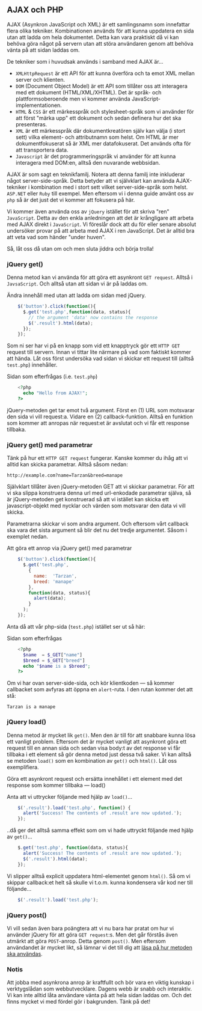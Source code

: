 ## AJAX och PHP

AJAX (Asynkron JavaScript och XML) är ett samlingsnamn som innefattar flera olika tekniker. Kombinationen används för att kunna uppdatera en sida utan att ladda om hela dokumentet. Detta kan vara praktiskt då vi kan behöva göra något på servern utan att störa användaren genom att behöva vänta på att sidan laddas om.

De tekniker som i huvudsak används i samband med AJAX är...

* `XMLHttpRequest` är ett API för att kunna överföra och ta emot XML mellan server och klienten.
* `DOM` (Document Object Model) är ett API som tillåter oss att interagera med ett dokument (HTML/XML/XHTML). Det är språk- och plattformsoberoende men vi kommer använda JavaScript-implementationen.
* `HTML` & `CSS` är ett märkesspråk och stylesheet-språk som vi använder för att först "märka upp" ett dokument och sedan definera hur det ska presenteras.
* `XML` är ett märkesspråk där dokumentkreatören själv kan välja (i stort sett) vilka element- och attributnamn som helst. Om HTML är mer dokumentfokuserat så är XML mer datafokuserat. Det används ofta för att transportera data.
* `Javascript` är det programmeringspråk vi använder för att kunna interagera med DOM:en, alltså den nuvarande webbsidan.

AJAX är som sagt en teknikfamilj. Notera att denna familj inte inkluderar något server-side-språk. Detta betyder att vi självklart kan använda AJAX-tekniker i kombination med i stort sett vilket server-side-språk som helst. `ASP.NET` eller `Ruby` till exempel. Men eftersom vi i denna guide använt oss av `php` så är det just det vi kommer att fokusera på här.

Vi kommer även använda oss av `jQuery` istället för att skriva "ren" `JavaScript`. Detta av den enkla anledningen att det är krångligare att arbeta med AJAX direkt i `JavaScript`. Vi föreslår dock att du för eller senare absolut undersöker provar på att arbeta med AJAX i ren JavaScript. Det är alltid bra att veta vad som händer "under huven".

Så, låt oss då utan om och men sluta jiddra och börja trolla!

### jQuery get()

Denna metod kan vi använda för att göra ett asynkront `GET request`. Alltså i `JavsaScript`. Och alltså utan att sidan vi är på laddas om.

Ändra innehåll med utan att ladda om sidan med jQuery.

```javascript
    $('button').click(function(){
      $.get('test.php',function(data, status){
        // the argument 'data' now contains the response
        $('.result').html(data);
      });
    });
```

Som ni ser har vi på en knapp som vid ett knapptryck gör ett `HTTP GET` request till servern. Innan vi tittar lite närmare på vad som faktiskt kommer att hända. Låt oss först undersöka vad sidan vi skickar ett request till (alltså `test.php`) innehåller.

Sidan som efterfrågas (i.e. `test.php`)

```php
    <?php
      echo "Hello from AJAX!";
    ?>
```

jQuery-metoden get tar emot två argument. Först en (1) URL som motsvarar den sida vi vill request:a. Vidare en (2) callback-funktion. Alltså en funktion som kommer att anropas när request:et är avslutat och vi får ett response tillbaka.

### jQuery get() med parametrar

Tänk på hur ett `HTTP GET request` fungerar. Kanske kommer du ihåg att vi alltid kan skicka parametrar. Alltså såsom nedan:

    http://example.com?name=Tarzan&breed=manape

Självklart tillåter även jQuery-metoden GET att vi skickar parametrar. För att vi ska slippa konstruera denna url med url-enkodade parametrar själva, så är jQuery-metoden get konstruerad så att vi istället kan skicka ett javascript-objekt med nycklar och värden som motsvarar den data vi vill skicka.

Parametrarna skickar vi som andra argument. Och eftersom vårt callback ska vara det sista argument så blir det nu det tredje argumentet. Såsom i exemplet nedan.

Att göra ett anrop via jQuery get() med parametrar

```javascript
    $('button').click(function(){
      $.get('test.php',
        {
          name:  'Tarzan',
          breed: 'manape'
        },
        function(data, status){
          alert(data);
        }
      );
    });
```

Anta då att vår php-sida (`test.php`) istället ser ut så här:

Sidan som efterfrågas

```php
    <?php
      $name  = $_GET["name"]
      $breed = $_GET["breed"]
      echo "$name is a $breed";
    ?>
```

Om vi har ovan server-side-sida, och kör klientkoden &mdash; så kommer callbacket som avfyras att öppna en `alert`-ruta. I den rutan kommer det att stå:

    Tarzan is a manape  

### jQuery load()

Denna metod är mycket lik `get()`. Men den är till för att snabbare kunna lösa ett vanligt problem. Eftersom det är mycket vanligt att asynkront göra ett request till en annan sida och sedan visa body:t av det response vi får tillbaka i ett element så gör denna metod just dessa två saker. Vi kan alltså se metoden `load()` som en kombination av `get()` och `html()`. Låt oss exemplifiera.

Göra ett asynkront request och ersätta innehållet i ett element med det response som kommer tillbaka &mdash; load()

Anta att vi uttrycker följande med hjälp av `load()`...

```javascript
    $('.result').load('test.php', function() {
      alert('Success! The contents of .result are now updated.');
    });
```

..då ger det alltså samma effekt som om vi hade uttryckt följande med hjälp av `get()`...

```javascript
    $.get('test.php', function(data, status){
      alert('Success! The contents of .result are now updated.');
      $('.result').html(data);
    });
```

Vi slipper alltså explicit uppdatera html-elementet genom `html()`. Så om vi skippar callback:et helt så skulle vi t.o.m. kunna kondensera vår kod ner till följande...

```javascript
    $('.result').load('test.php');
```

### jQuery post()

Vi vill sedan även bara poängtera att vi nu bara har pratat om hur vi använder jQuery för att göra `GET request`:s. Men det går förstås även utmärkt att göra `POST`-anrop. Detta genom `post()`. Men eftersom användandet är mycket likt, så lämnar vi det till dig att [läsa på hur metoden ska användas][0].

### Notis

Att jobba med asynkrona anrop är kraftfullt och bör vara en viktig kunskap i verktygslådan som webbutvecklare. Dagens webb är snabb och interaktiv. Vi kan inte alltid låta användare vänta på att hela sidan laddas om. Och det finns mycket vi med fördel gör i bakgrunden. Tänk på det!

[0]: http://api.jquery.com/jquery.post/
